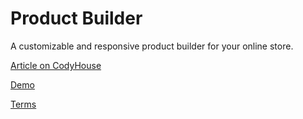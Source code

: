 Product Builder
=========

A customizable and responsive product builder for your online store.

[Article on CodyHouse](https://codyhouse.co/gem/product-builder/)

[Demo](https://codyhouse.co/demo/product-builder/index.html)
 
[Terms](https://codyhouse.co/terms/)